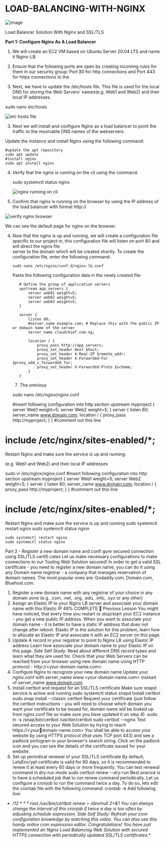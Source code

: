 # LOAD-BALANCING-WITH-NGINX

![image](https://github.com/user-attachments/assets/d5c0b8ee-4983-480d-a17e-6d588ab6a8c7)

Load Balancer Solution With Nginx and SSL/TLS


**Part 1: Configure Nginx As A Load Balancer**


1. We will create an EC2 VM based on Ubuntu Server 20.04 LTS and name it Nginx-LB.

2. Ensure that the following ports are open by creating incoming rules for them in our security group: Port 80 for http connections and Port 443 for https connections to the 




3. Next, we have to update the /etc/hosts file. This file is used for the local DNS for storing the Web Servers' names(e.g. Web1 and Web2) and their local IP addresses.

  sudo nano etc/hosts

 

 ![etc hosts file](https://github.com/user-attachments/assets/e66258f7-d114-4c0b-946e-9cddb9411cc8)


3. Next we will install and configure Nginx as a load balancer to point the traffic to the resolvable DNS names of the webservers.
 
 Update the instance and install Nginx using the following command: 

    #update the apt repository
    sudo apt update
    #install nginx
    sudo apt install nginx

4. Verify that the nginx is running on the cli using the command:

    sudo systemctl status nginx

   ![nginx running on cli](https://github.com/user-attachments/assets/fd0ddad2-4592-4e1c-80fd-be35505f2aa6)

5. Confirm that nginx is running on the browser by using the IP address of the load balancer with format http://<public-ip-add>

![verify nginx browser](https://github.com/user-attachments/assets/891972b3-a870-4951-bb2b-ed20cf958933)

 We can see the default page for nginx on the browser.      

4. Now that the nginx is up and running, we will create a configuration file specific to our project in, this configuration file will listen on port 80 and will direct the nginx file   
   server to the domain which will be created shortly.
   To create the configuration file, enter the following command:

       sudo nano /etc/nginx/conf.d/nginx-lb.conf

   Paste the following configuration data in the newly created file:


    
          
          # Define the group of application servers
          upstream app_servers {
              server web01 weight=5;
              server web02 weight=5;
              server web03 weight=5;
          }
          
          server {
              listen 80;
              #server_name example.com; # Replace this with the public IP or domain name of the server
              server_name cloudchief.com.ng;  
          
              location / {
                  proxy_pass http://app_servers;
                  proxy_set_header Host $host;
                  proxy_set_header X-Real-IP $remote_addr;
                  proxy_set_header X-Forwarded-For $proxy_add_x_forwarded_for;
                  proxy_set_header X-Forwarded-Proto $scheme;
              }
          }
    



   7. The orevious


   sudo nano /etc/nginx/nginx.conf





    #insert following configuration into http section
    upstream myproject {
    server Web1 weight=5;
    server Web2 weight=5;
    }
server {
listen 80;
server_name www.domain.com;
location / {
proxy_pass http://myproject;
}
}
#comment out this line
# include /etc/nginx/sites-enabled/*;

Restart Nginx and make sure the service is up and running:


(e.g. Web1 and Web2) and their local IP addresses

sudo vi /etc/nginx/nginx.conf
#insert following configuration into http section
upstream myproject {
server Web1 weight=5;
server Web2 weight=5;
}
server {
listen 80;
server_name www.domain.com;
location / {
proxy_pass http://myproject;
}
}
#comment out this line
# include /etc/nginx/sites-enabled/*;


Restart Nginx and make sure the service is up and running
sudo systemctl restart nginx
sudo systemctl status nginx


    sudo systemctl restart nginx
    sudo systemctl status nginx



Part 2 - Register a new domain name and confi gure secured
connection using SSL/TLS certifi cates
Let us make necessary configurations to make connections to our Tooling
Web Solution secured!
In order to get a valid SSL certificate - you need to register a new domain
name, you can do it using any Domain name registrar - a company that
manages reservation of domain names. The most popular ones
are: Godaddy.com, Domain.com, Bluehost.com.
1. Register a new domain name with any registrar of your choice in any
domain zone (e.g. .com, .net, .org, .edu, .info, .xyz or any other)
2. Assign an Elastic IP to your Nginx LB server and associate your
domain name with this Elastic IP
48% COMPLETE
 Previous Lesson
You might have noticed, that every time you restart or stop/start your EC2
instance - you get a new public IP address. When you want to associate
your domain name - it is better to have a static IP address that does not
change after reboot. Elastic IP is the solution for this problem, learn how to
allocate an Elastic IP and associate it with an EC2 server on this page.
3. Update A record in your registrar to point to Nginx LB using Elastic IP
address
Learn how associate your domain name to your Elastic IP on this page.
Side Self Study: Read about different DNS record types and learn what
they are used for.
Check that your Web Servers can be reached from your browser using new
domain name using HTTP protocol - http://<your-domain-name.com>
4. Configure Nginx to recognize your new domain name
Update your nginx.conf with server_name www.<your-domain-name.com> instead
of server_name www.domain.com
5. Install certbot and request for an SSL/TLS certificate
Make sure snapd service is active and running
sudo systemctl status snapd
Install certbot
sudo snap install --classic certbot
Request your certificate (just follow the certbot instructions - you will need
to choose which domain you want your certificate to be issued for, domain
name will be looked up from nginx.conf file so make sure you have updated
it on step 4).
sudo ln -s /snap/bin/certbot /usr/bin/certbot
sudo certbot --nginx
Test secured access to your Web Solution by trying to reach https://<your￾domain-name.com>
You shall be able to access your website by using HTTPS protocol (that
uses TCP port 443) and see a padlock pictogram in your browser's search
string. Click on the padlock icon and you can see the details of the
certificate issued for your website.
6. Set up periodical renewal of your SSL/TLS certificate
By default, LetsEncrypt certificate is valid for 90 days, so it is
recommended to renew it at least every 60 days or more frequently.
You can test renewal command in dry-run mode
sudo certbot renew --dry-run
Best pracice is to have a scheduled job that to run renew command
periodically. Let us configure a cronjob to run the command twice a day.
To do so, lets edit the crontab file with the following command:
crontab -e
Add following line:
* */12 * * * root /usr/bin/certbot renew > /dev/null 2>&1
You can always change the interval of this cronjob if twice a day is too
often by adjusting schedule expression.
Side Self Study: Refresh your cron configuration knowledge by
watching this video.
You can also use this handy online cron expression editor.
Congratulations!
You have just implemented an Nginx Load Balancing Web Solution with
secured HTTPS connection with periodically updated SSL/TLS certificates.**

